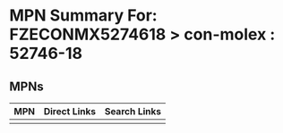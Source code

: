 



# MPN Summary For: FZECONMX5274618 > con-molex : 52746-18

## MPNs
  

|MPN|Direct Links|Search Links|
| :--- | :--- | :--- |
||||
